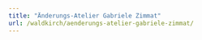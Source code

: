 ```yaml
---
title: "Änderungs-Atelier Gabriele Zimmat"
url: /waldkirch/aenderungs-atelier-gabriele-zimmat/
---
```

